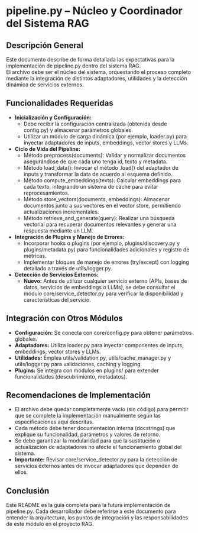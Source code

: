 # pipeline.py – Núcleo y Coordinador del Sistema RAG

## Descripción General
Este documento describe de forma detallada las expectativas para la implementación de pipeline.py dentro del sistema RAG.  
El archivo debe ser el núcleo del sistema, orquestando el proceso completo mediante la integración de distintos adaptadores, utilidades y la detección dinámica de servicios externos.
  
## Funcionalidades Requeridas
- **Inicialización y Configuración:**  
  - Debe recibir la configuración centralizada (obtenida desde config.py) y almacenar parámetros globales.
  - Utilizar un módulo de carga dinámica (por ejemplo, loader.py) para inyectar adaptadores de inputs, embeddings, vector stores y LLMs.
- **Ciclo de Vida del Pipeline:**  
  - Método preprocess(documents): Validar y normalizar documentos asegurándose de que cada uno tenga id, texto y metadata.  
  - Método load_data(): Invocar el método .load() del adaptador de inputs y transformar la data de acuerdo al esquema definido.
  - Método compute_embeddings(texts): Calcular embeddings para cada texto, integrando un sistema de cache para evitar reprocesamientos.
  - Método store_vectors(documents, embeddings): Almacenar documentos junto a sus vectores en el vector store, permitiendo actualizaciones incrementales.
  - Método retrieve_and_generate(query): Realizar una búsqueda vectorial para recuperar documentos relevantes y generar una respuesta mediante un LLM.
- **Integración de Plugins y Manejo de Errores:**  
  - Incorporar hooks o plugins (por ejemplo, plugins/discovery.py y plugins/metadata.py) para funcionalidades adicionales y registro de métricas.
  - Implementar bloques de manejo de errores (try/except) con logging detallado a través de utils/logger.py.
- **Detección de Servicios Externos:**  
  - **Nuevo:** Antes de utilizar cualquier servicio externo (APIs, bases de datos, servicios de embeddings o LLMs), se debe consultar el módulo core/service_detector.py para verificar la disponibilidad y características del servicio.

## Integración con Otros Módulos
- **Configuración:** Se conecta con core/config.py para obtener parámetros globales.
- **Adaptadores:** Utiliza loader.py para inyectar componentes de inputs, embeddings, vector stores y LLMs.
- **Utilidades:** Emplea utils/validation.py, utils/cache_manager.py y utils/logger.py para validaciones, caching y logging.
- **Plugins:** Se integra con módulos en plugins/ para extender funcionalidades (descubrimiento, metadatos).

## Recomendaciones de Implementación
- El archivo debe quedar completamente vacío (sin código) para permitir que se complete la implementación manualmente según las especificaciones aquí descritas.
- Cada método debe tener documentación interna (docstrings) que explique su funcionalidad, parámetros y valores de retorno.
- Se debe garantizar la modularidad para que la sustitución o actualización de adaptadores no afecte el funcionamiento global del sistema.
- **Importante:** Revisar core/service_detector.py para la detección de servicios externos antes de invocar adaptadores que dependen de ellos.

## Conclusión
Este README es la guía completa para la futura implementación de pipeline.py. Cada desarrollador debe referirse a este documento para entender la arquitectura, los puntos de integración y las responsabilidades de este módulo en el proyecto RAG.
